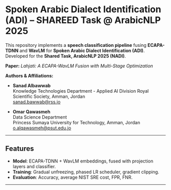 # Spoken Arabic Dialect Identification (ADI) – SHAREED Task @ ArabicNLP 2025

This repository implements a **speech classification pipeline** fusing **ECAPA-TDNN** and **WavLM** for **Spoken Arabic Dialect Identification (ADI)**. Developed for the **Shared Task, ArabicNLP 2025 (NADI)**.  

**Paper:** *Lahjati: A ECAPA-WavLM Fusion with Multi-Stage Optimization*  

**Authors & Affiliations:**  
- **Sanad Albawwab**  
 Knowledge Technologies Department - Applied AI Division
  Royal Scientific Society, Amman, Jordan  
  sanad.bawwab@rss.jo  

- **Omar Qawasmeh**  
  Data Science Department  
  Princess Sumaya University for Technology, Amman, Jordan  
  o.alqawasmeh@psut.edu.jo  

---

## Features

- **Model**: ECAPA-TDNN + WavLM embeddings, fused with projection layers and classifier.  
- **Training**: Gradual unfreezing, phased LR scheduler, gradient clipping.  
- **Evaluation**: Accuracy, average NIST SRE cost, FPR, FNR.  

---


